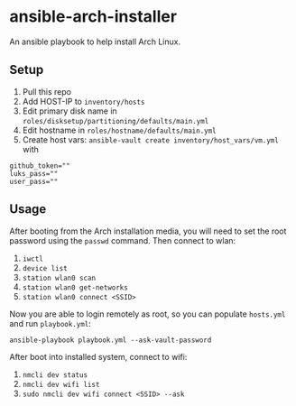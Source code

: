 # ansible-arch-installer

An ansible playbook to help install Arch Linux.

## Setup ##

1. Pull this repo
2. Add HOST-IP to `inventory/hosts`
3. Edit primary disk name in `roles/disksetup/partitioning/defaults/main.yml`
4. Edit hostname in `roles/hostname/defaults/main.yml`
5. Create host vars: `ansible-vault create inventory/host_vars/vm.yml` with
```
github_token=""
luks_pass=""
user_pass=""
```

## Usage ##

After booting from the Arch installation media, you will need to set the root password using the `passwd` command.
Then connect to wlan:
1. `iwctl`
2. `device list`
3. `station wlan0 scan`
4. `station wlan0 get-networks`
5. `station wlan0 connect <SSID>`

Now you are able to login remotely as root, so you can populate `hosts.yml` and run `playbook.yml`:

```console
ansible-playbook playbook.yml --ask-vault-password
```

After boot into installed system, connect to wifi:
1. `nmcli dev status`
2. `nmcli dev wifi list`
3. `sudo nmcli dev wifi connect <SSID> --ask`
